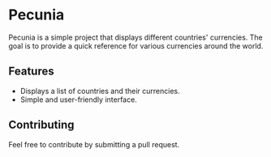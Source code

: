 # Pecunia

Pecunia is a simple project that displays different countries' currencies. The goal is to provide a quick reference for various currencies around the world.

## Features

- Displays a list of countries and their currencies.
- Simple and user-friendly interface.

## Contributing

Feel free to contribute by submitting a pull request.

